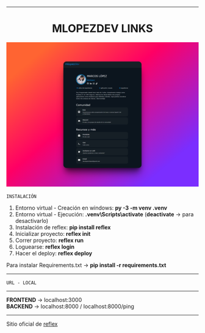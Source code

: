 ******************************************************************               
<div align="center">
<h1 align="center">MLOPEZDEV LINKS</h1>
</div>

![Captura proyecto](/assets/captura.png "Reflex")

    INSTALACIÓN

1. Entorno virtual - Creación en windows: **py -3 -m venv .venv**  
1. Entorno virtual - Ejecución: **.venv\Scripts\activate** (**deactivate** -> para desactivarlo)  
1. Instalación de reflex: **pip install reflex**  
1. Inicializar proyecto: **reflex init**  
1. Correr proyecto: **reflex run**  
1. Loguearse: **reflex login**  
1. Hacer el deploy: **reflex deploy**  

Para instalar Requirements.txt -> **pip install -r requirements.txt**
******************************************************************
    URL - LOCAL
******************************************************************
**FRONTEND** -> localhost:3000  
**BACKEND**  -> localhost:8000 / localhost:8000/ping
******************************************************************
<p>Sitio oficial de <a href="https://reflex.dev/">reflex</a></p>